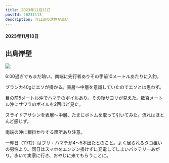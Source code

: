 ```yaml
---
title: 2023年11月11日
postId: 20231113
description: 河口部の活性が高い
---
```

#### 2023年11月13日

## 出島岸壁

![](https://i.gyazo.com/249ca028192f32541a4a9d477d926565.jpg)

6:00過ぎでもまだ暗い。南端に先行者ありその手前10メートルあたりに入釣。

ブランカ40gにエソが掛かる。表層〜中層を意識していたのでエソとは思わず。

目の前5メートル沖でハマチのボイルあり。その後サヨリが見えた。数百メートル沖にサワラのボイルを2回ほど見た。

スライドアサシンを表層〜中層、たまにボトムを取って引いてみた。流れはほとんど感じず。

南端の沖に根掛かりする箇所あり注意。

一昨日（11/12）はブリ・ハマチが4〜5本出たとのこと。よく居られるタコ狙いの男性より。同日はスマホをエンジン掛けずに充電してしまいバッテリーあがり。歩いて実家に行き、おやじに来てもらうことに。